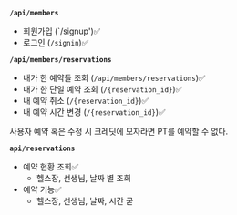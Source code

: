 
**`/api/members`**
- 회원가입 (`/signup')✅
- 로그인 (`/signin`)✅

**`/api/members/reservations`**
- 내가 한 예약들 조회 (`/api/members/reservations`)✅
- 내가 한 단일 예약 조회 (`/{reservation_id}`)✅
- 내 예약 취소 (`/{reservation_id}`)✅
- 내 예약 시간 변경 (`/{reservation_id}`)✅

사용자 예약 혹은 수정 시 크레딧에 모자라면 PT를 예약할 수 없다.

**`api/reservations`**
- 예약 현황 조회✅
    - 헬스장, 선생님, 날짜 별 조회
- 예약 기능✅
    - 헬스장, 선생님, 날짜, 시간 굳
